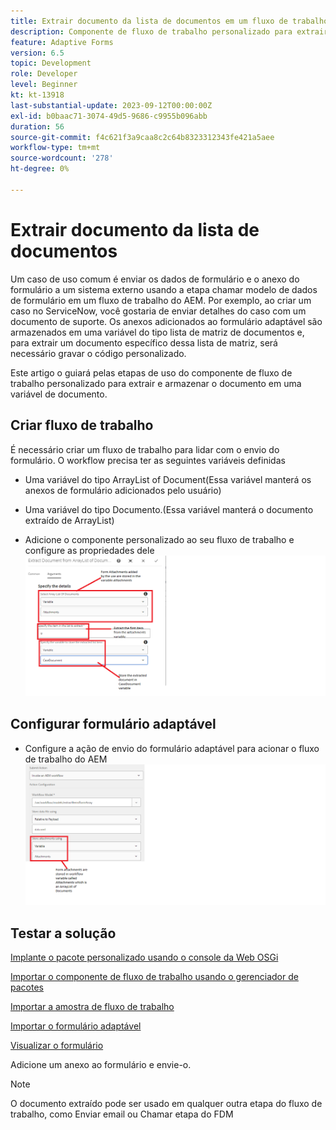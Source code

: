 ```yaml
---
title: Extrair documento da lista de documentos em um fluxo de trabalho do AEM
description: Componente de fluxo de trabalho personalizado para extrair um documento específico de uma lista de documentos
feature: Adaptive Forms
version: 6.5
topic: Development
role: Developer
level: Beginner
kt: kt-13918
last-substantial-update: 2023-09-12T00:00:00Z
exl-id: b0baac71-3074-49d5-9686-c9955b096abb
duration: 56
source-git-commit: f4c621f3a9caa8c2c64b8323312343fe421a5aee
workflow-type: tm+mt
source-wordcount: '278'
ht-degree: 0%

---
```


# Extrair documento da lista de documentos

Um caso de uso comum é enviar os dados de formulário e o anexo do formulário a um sistema externo usando a etapa chamar modelo de dados de formulário em um fluxo de trabalho do AEM. Por exemplo, ao criar um caso no ServiceNow, você gostaria de enviar detalhes do caso com um documento de suporte. Os anexos adicionados ao formulário adaptável são armazenados em uma variável do tipo lista de matriz de documentos e, para extrair um documento específico dessa lista de matriz, será necessário gravar o código personalizado.

Este artigo o guiará pelas etapas de uso do componente de fluxo de trabalho personalizado para extrair e armazenar o documento em uma variável de documento.

## Criar fluxo de trabalho

É necessário criar um fluxo de trabalho para lidar com o envio do formulário. O workflow precisa ter as seguintes variáveis definidas

* Uma variável do tipo ArrayList of Document(Essa variável manterá os anexos de formulário adicionados pelo usuário)
* Uma variável do tipo Documento.(Essa variável manterá o documento extraído de ArrayList)

* Adicione o componente personalizado ao seu fluxo de trabalho e configure as propriedades dele
  ![extract-item-workflow](assets/extract-document-array-list.png)

## Configurar formulário adaptável

* Configure a ação de envio do formulário adaptável para acionar o fluxo de trabalho do AEM
  ![ação de envio](assets/store-attachments.png)

## Testar a solução

[Implante o pacote personalizado usando o console da Web OSGi](assets/ExtractItemsFromArray.core-1.0.0-SNAPSHOT.jar)

[Importar o componente de fluxo de trabalho usando o gerenciador de pacotes](assets/Extract-item-from-documents-list.zip)

[Importar a amostra de fluxo de trabalho](assets/extract-item-sample-workflow.zip)

[Importar o formulário adaptável](assets/test-attachment-extractions-adaptive-form.zip)

[Visualizar o formulário](http://localhost:4502/content/dam/formsanddocuments/testattachmentsextractions/jcr:content?wcmmode=disabled)

Adicione um anexo ao formulário e envie-o.

>[!NOTE]
>
>O documento extraído pode ser usado em qualquer outra etapa do fluxo de trabalho, como Enviar email ou Chamar etapa do FDM
